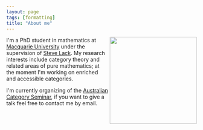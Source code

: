```yaml
---
layout: page
tags: [formatting]
title: "About me"
---
```



<a><img src="http://gtendas.github.io/assets/picture.jpg" align="right" width="230" ></a>


I'm a PhD student in mathematics at [Macquarie University](https://mq.edu.au) under the supervision of [Steve Lack](http://maths.mq.edu.au/~slack/). My research interests include category theory and related areas of pure mathematics; at the moment I'm working on enriched and accessible categories.

I'm currently organizing of the [Australian Category Seminar](http://web.science.mq.edu.au/groups/coact/seminar/), if you want to give a talk feel free to contact me by email.

